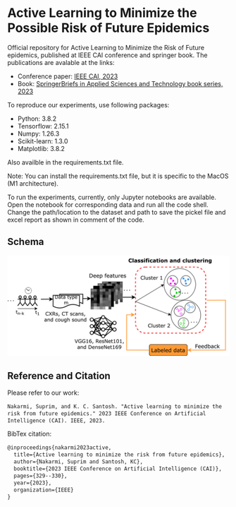 # Active Learning to Minimize the Possible Risk of Future Epidemics
Official repository for Active Learning to Minimize the Risk of Future epidemics, published at IEEE CAI conference and springer book. The publications are avalable at the links:
* Conference paper: [IEEE CAI, 2023](https://ieeexplore.ieee.org/abstract/document/10194994)
* Book: [SpringerBriefs in Applied Sciences and Technology book series, 2023](https://link.springer.com/book/10.1007/978-981-99-7442-9)


To reproduce our experiments, use following packages:
* Python: 3.8.2
* Tensorflow: 2.15.1
* Numpy: 1.26.3
* Scikit-learn: 1.3.0
* Matplotlib: 3.8.2

Also availble in the requirements.txt file. 

Note: You can install the requirements.txt file, but it is specific to the MacOS (M1 architecture).


To run the experiments, currently, only Jupyter notebooks are available. Open the notebook for corresponding data and run all the code shell. Change the path/location to the dataset and path to save the pickel file and excel report as shown in comment of the code. 

## Schema 

![Figure 1: Illustration of human-in-the-loop machine learning framework using a feedback loop we termed mentoring. Mentoring refers to interference of the human Expert in the traning loop when the model commits a mistake.](images/schema.png)


## Reference and Citation
Please refer to our work:

```
Nakarmi, Suprim, and K. C. Santosh. "Active learning to minimize the risk from future epidemics." 2023 IEEE Conference on Artificial Intelligence (CAI). IEEE, 2023.
```

BibTex citation:
```
@inproceedings{nakarmi2023active,
  title={Active learning to minimize the risk from future epidemics},
  author={Nakarmi, Suprim and Santosh, KC},
  booktitle={2023 IEEE Conference on Artificial Intelligence (CAI)},
  pages={329--330},
  year={2023},
  organization={IEEE}
}
```



